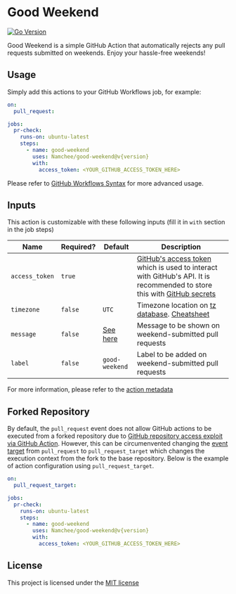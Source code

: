 # Good Weekend

[![Go Version](https://img.shields.io/github/go-mod/go-version/namchee/good-weekend)](https://github.com/Namchee/good-weekend)

Good Weekend is a simple GitHub Action that automatically rejects any pull requests submitted on weekends. Enjoy your hassle-free weekends!

## Usage

Simply add this actions to your GitHub Workflows job, for example:

```yaml
on:
  pull_request:

jobs:
  pr-check:
    runs-on: ubuntu-latest
    steps:
      - name: good-weekend
        uses: Namchee/good-weekend@v{version}
        with:
          access_token: <YOUR_GITHUB_ACCESS_TOKEN_HERE>
```

Please refer to [GitHub Workflows Syntax](https://docs.github.com/en/actions/reference/workflow-syntax-for-github-actions) for more advanced usage.

## Inputs 

This action is customizable with these following inputs (fill it in `with` section in the job steps)

Name | Required? | Default | Description
---- | --------- | ------- | -----------
`access_token` | `true` | | [GitHub's access token](https://docs.github.com/en/github/authenticating-to-github/creating-a-personal-access-token) which is used to interact with GitHub's API. It is recommended to store this with [GitHub secrets](https://docs.github.com/en/actions/reference/encrypted-secrets)
`timezone` | `false` | `UTC` | Timezone location on [tz database](https://www.iana.org/time-zones). [Cheatsheet](https://en.wikipedia.org/wiki/List_of_tz_database_time_zones)
`message` | `false` | [See here](./action.yml) | Message to be shown on weekend-submitted pull requests
`label` | `false` | `good-weekend` | Label to be added on weekend-submitted pull requests

For more information, please refer to the [action metadata](./action.yml)

## Forked Repository

By default, the `pull_request` event does not allow GitHub actions to be executed from a forked repository due to [GitHub repository access exploit via GitHub Action](https://securitylab.github.com/research/github-actions-preventing-pwn-requests/). However, this can be circumenvented changing the [event target](https://docs.github.com/en/actions/using-workflows/events-that-trigger-workflows) from `pull_request` to `pull_request_target` which changes the execution context from the fork to the base repository. Below is the example of action configuration using `pull_request_target`.

```yaml
on:
  pull_request_target:

jobs:
  pr-check:
    runs-on: ubuntu-latest
    steps:
      - name: good-weekend
        uses: Namchee/good-weekend@v{version}
        with:
          access_token: <YOUR_GITHUB_ACCESS_TOKEN_HERE>
```

## License

This project is licensed under the [MIT license](./LICENSE)